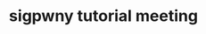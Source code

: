 ---
credit:
- Thomas Quig
featured: false
recording: ''
slides: sigpwny_tutorial_meeting.pdf
tags:
- Terminal
- WSL
- Command line
- Introductions
- SIGPwny as a group
- CTFs
- Opportunities
time_close: ''
time_start: 2021-09-02T23:00:00.000000Z
title: sigpwny tutorial meeting
week_number: 1
---